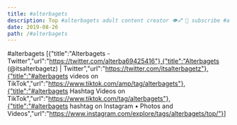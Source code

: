```yaml
---
title: #alterbagets
description: Top #alterbagets adult content creator 👁♐️ 👑 subscribe #alterbagets to my porn site below IG #alterbagets
date: 2019-08-26
path: /#alterbagets
---
```


#alterbagets
[{"title":"Alterbagets - Twitter","url":"https://twitter.com/alterba69425416"},{"title":"Alterbagets (@itsalterbagetz) | Twitter","url":"https://twitter.com/itsalterbagetz"},{"title":"#alterbagets videos on TikTok","url":"https://www.tiktok.com/amp/tag/alterbagets"},{"title":"#alterbagets Hashtag Videos on TikTok","url":"https://www.tiktok.com/tag/alterbagets"},{"title":"#alterbagets hashtag on Instagram • Photos and Videos","url":"https://www.instagram.com/explore/tags/alterbagets/top/"}]

